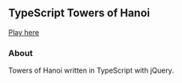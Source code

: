 ## TypeScript Towers of Hanoi

[Play here](http://www.samueljo.com/typescript-hanoi/)

### About

Towers of Hanoi written in TypeScript with jQuery.
